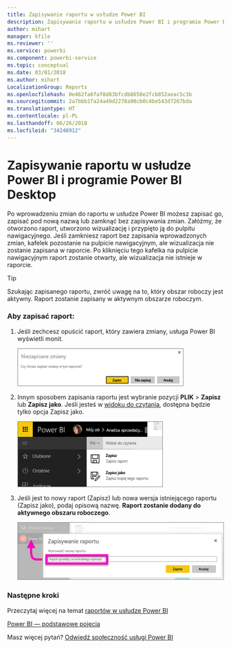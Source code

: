 ```yaml
---
title: Zapisywanie raportu w usłudze Power BI
description: Zapisywanie raportu w usłudze Power BI i programie Power BI Desktop
author: mihart
manager: kfile
ms.reviewer: ''
ms.service: powerbi
ms.component: powerbi-service
ms.topic: conceptual
ms.date: 03/01/2018
ms.author: mihart
LocalizationGroup: Reports
ms.openlocfilehash: 0e462fa6faf8d83bfcdb8658e2fcb852aeac5c3b
ms.sourcegitcommit: 2a7bbb1fa24a49d2278a90cb0c4be543d7267bda
ms.translationtype: HT
ms.contentlocale: pl-PL
ms.lasthandoff: 06/26/2018
ms.locfileid: "34248912"
---
```

# <a name="save-a-report-in-power-bi-service-and-power-bi-desktop"></a>Zapisywanie raportu w usłudze Power BI i programie Power BI Desktop
Po wprowadzeniu zmian do raportu w usłudze Power BI możesz zapisać go, zapisać pod nową nazwą lub zamknąć bez zapisywania zmian. Załóżmy, że otworzono raport, utworzono wizualizację i przypięto ją do pulpitu nawigacyjnego. Jeśli zamkniesz raport bez zapisania wprowadzonych zmian, kafelek pozostanie na pulpicie nawigacyjnym, ale wizualizacja nie zostanie zapisana w raporcie. Po kliknięciu tego kafelka na pulpicie nawigacyjnym raport zostanie otwarty, ale wizualizacja nie istnieje w raporcie.

> [!TIP]
> Szukając zapisanego raportu, zwróć uwagę na to, który obszar roboczy jest aktywny. Raport zostanie zapisany w aktywnym obszarze roboczym.
> 
> 

### <a name="to-save-a-report"></a>Aby zapisać raport:
1. Jeśli zechcesz opuścić raport, który zawiera zmiany, usługa Power BI wyświetli monit.
   
   ![Zapisywanie zmian](media/service-report-save/power-bi-unsaved.png)
2. Innym sposobem zapisania raportu jest wybranie pozycji **PLIK** \> **Zapisz** lub **Zapisz jako**. Jeśli jesteś w [widoku do czytania](service-reading-view-and-editing-view.md), dostępna będzie tylko opcja Zapisz jako. 
   
   ![Zapisywanie raportu](media/service-report-save/power-bi-save-new.png)
3. Jeśli jest to nowy raport (Zapisz) lub nowa wersja istniejącego raportu (Zapisz jako), podaj opisową nazwę.  **Raport zostanie dodany do aktywnego obszaru roboczego**.
   
    ![nazywanie raportu](media/service-report-save/power-bi-save-dialog.png)

### <a name="next-steps"></a>Następne kroki
Przeczytaj więcej na temat [raportów w usłudze Power BI](service-reports.md)

[Power BI — podstawowe pojęcia](service-basic-concepts.md)

Masz więcej pytań? [Odwiedź społeczność usługi Power BI](http://community.powerbi.com/)

